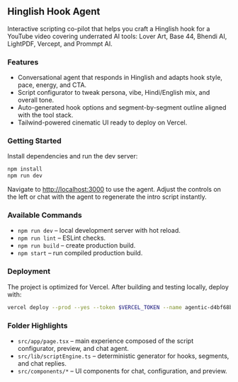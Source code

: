 ## Hinglish Hook Agent

Interactive scripting co-pilot that helps you craft a Hinglish hook for a YouTube video covering underrated AI tools: Lover Art, Base 44, Bhendi AI, LightPDF, Vercept, and Prommpt AI.

### Features

- Conversational agent that responds in Hinglish and adapts hook style, pace, energy, and CTA.
- Script configurator to tweak persona, vibe, Hindi/English mix, and overall tone.
- Auto-generated hook options and segment-by-segment outline aligned with the tool stack.
- Tailwind-powered cinematic UI ready to deploy on Vercel.

### Getting Started

Install dependencies and run the dev server:

```bash
npm install
npm run dev
```

Navigate to [http://localhost:3000](http://localhost:3000) to use the agent. Adjust the controls on the left or chat with the agent to regenerate the intro script instantly.

### Available Commands

- `npm run dev` – local development server with hot reload.
- `npm run lint` – ESLint checks.
- `npm run build` – create production build.
- `npm start` – run compiled production build.

### Deployment

The project is optimized for Vercel. After building and testing locally, deploy with:

```bash
vercel deploy --prod --yes --token $VERCEL_TOKEN --name agentic-d4bf68b6
```

### Folder Highlights

- `src/app/page.tsx` – main experience composed of the script configurator, preview, and chat agent.
- `src/lib/scriptEngine.ts` – deterministic generator for hooks, segments, and chat replies.
- `src/components/*` – UI components for chat, configuration, and preview.
